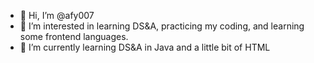 - 👋 Hi, I’m @afy007
- 👀 I’m interested in learning DS&A, practicing my coding, and learning some frontend languages.
- 🌱 I’m currently learning DS&A in Java and a little bit of HTML

<!---
afy007/afy007 is a ✨ special ✨ repository because its `README.md` (this file) appears on your GitHub profile.
You can click the Preview link to take a look at your changes.
--->
